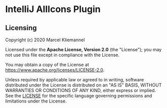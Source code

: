 # IntelliJ AllIcons Plugin

## Licensing

Copyright (c) 2020 Marcel Kliemannel

Licensed under the **Apache License, Version 2.0** (the "License"); you may not use this file except in compliance with the License.

You may obtain a copy of the License at <https://www.apache.org/licenses/LICENSE-2.0>.

Unless required by applicable law or agreed to in writing, software distributed under the License is distributed on an "AS IS" BASIS, WITHOUT WARRANTIES OR CONDITIONS OF ANY KIND, either express or implied. See the [LICENSE](./LICENSE) for the specific language governing permissions and limitations under the License.